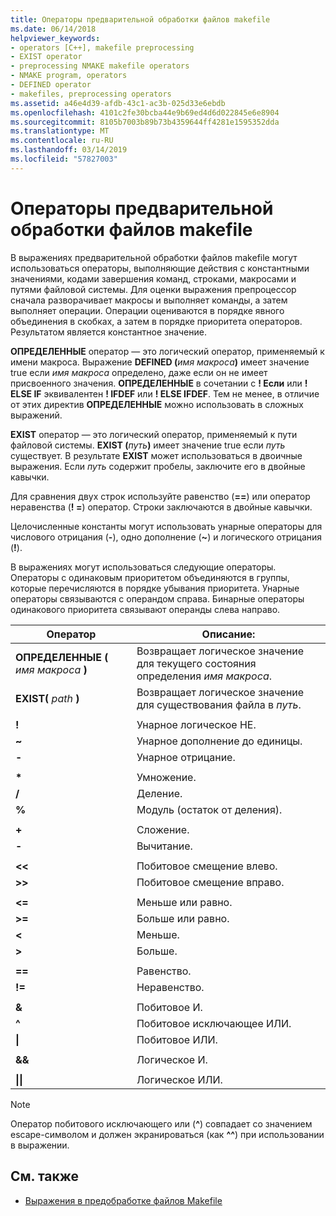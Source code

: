 ```yaml
---
title: Операторы предварительной обработки файлов makefile
ms.date: 06/14/2018
helpviewer_keywords:
- operators [C++], makefile preprocessing
- EXIST operator
- preprocessing NMAKE makefile operators
- NMAKE program, operators
- DEFINED operator
- makefiles, preprocessing operators
ms.assetid: a46e4d39-afdb-43c1-ac3b-025d33e6ebdb
ms.openlocfilehash: 4101c2fe30bcba44e9b69ed4d6d022845e6e8904
ms.sourcegitcommit: 8105b7003b89b73b4359644ff4281e1595352dda
ms.translationtype: MT
ms.contentlocale: ru-RU
ms.lasthandoff: 03/14/2019
ms.locfileid: "57827003"
---
```

# <a name="makefile-preprocessing-operators"></a>Операторы предварительной обработки файлов makefile

В выражениях предварительной обработки файлов makefile могут использоваться операторы, выполняющие действия с константными значениями, кодами завершения команд, строками, макросами и путями файловой системы. Для оценки выражения препроцессор сначала разворачивает макросы и выполняет команды, а затем выполняет операции. Операции оцениваются в порядке явного объединения в скобках, а затем в порядке приоритета операторов. Результатом является константное значение.

**ОПРЕДЕЛЕННЫЕ** оператор — это логический оператор, применяемый к имени макроса. Выражение **DEFINED (**_имя макроса_**)** имеет значение true если *имя макроса* определено, даже если он не имеет присвоенного значения. **ОПРЕДЕЛЕННЫЕ** в сочетании с **! Если** или **! ELSE IF** эквивалентен **! IFDEF** или **! ELSE IFDEF**. Тем не менее, в отличие от этих директив **ОПРЕДЕЛЕННЫЕ** можно использовать в сложных выражений.

**EXIST** оператор — это логический оператор, применяемый к пути файловой системы. **EXIST (**_путь_**)** имеет значение true если *путь* существует. В результате **EXIST** может использоваться в двоичные выражения. Если *путь* содержит пробелы, заключите его в двойные кавычки.

Для сравнения двух строк используйте равенство (**==**) или оператор неравенства (**! =**) оператор. Строки заключаются в двойные кавычки.

Целочисленные константы могут использовать унарные операторы для числового отрицания (**-**), одно дополнение (**~**) и логического отрицания (**!**).

В выражениях могут использоваться следующие операторы. Операторы с одинаковым приоритетом объединяются в группы, которые перечисляются в порядке убывания приоритета. Унарные операторы связываются с операндом справа. Бинарные операторы одинакового приоритета связывают операнды слева направо.

|Оператор|Описание:|
|--------------|-----------------|
|**ОПРЕДЕЛЕННЫЕ (** *имя макроса* **)**|Возвращает логическое значение для текущего состояния определения *имя макроса*.|
|**EXIST(** *path* **)**|Возвращает логическое значение для существования файла в *путь*.|
|||
|**\!**|Унарное логическое НЕ.|
|**~**|Унарное дополнение до единицы.|
|**-**|Унарное отрицание.|
|||
|**&#42;**|Умножение.|
|**/**|Деление.|
|**%**|Модуль (остаток от деления).|
|||
|**+**|Сложение.|
|**-**|Вычитание.|
|||
|**\<\<**|Побитовое смещение влево.|
|**>>**|Побитовое смещение вправо.|
|||
|**\<=**|Меньше или равно.|
|**>=**|Больше или равно.|
|**\<**|Меньше.|
|**>**|Больше.|
|||
|**==**|Равенство.|
|**\!=**|Неравенство.|
|||
|**&**|Побитовое И.|
|**^**|Побитовое исключающее ИЛИ.|
|**&#124;**|Побитовое ИЛИ.|
|||
|**&&**|Логическое И.|
|||
|**&#124;&#124;**|Логическое ИЛИ.|

> [!NOTE]
> Оператор побитового исключающего или (**^**) совпадает со значением escape-символом и должен экранироваться (как **^^**) при использовании в выражении.

## <a name="see-also"></a>См. также

- [Выражения в предобработке файлов Makefile](expressions-in-makefile-preprocessing.md)